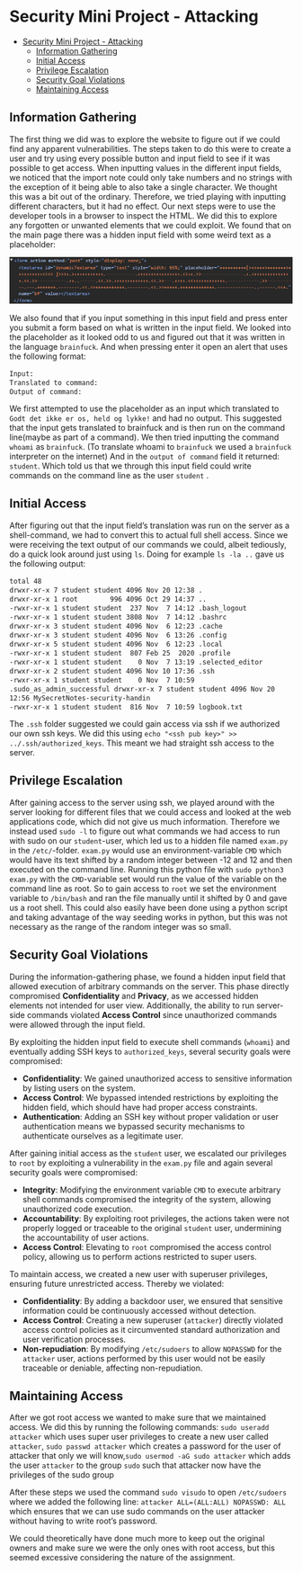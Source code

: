 # Security Mini Project - Attacking

- [Security Mini Project - Attacking](#security-mini-project---attacking)
  - [Information Gathering](#information-gathering)
  - [Initial Access](#initial-access)
  - [Privilege Escalation](#privilege-escalation)
  - [Security Goal Violations](#security-goal-violations)
  - [Maintaining Access](#maintaining-access)

## Information Gathering

The first thing we did was to explore the website to figure out if we could find any apparent vulnerabilities.
The steps taken to do this were to create a user and try using every possible button and input field to see if it was possible to get access.
When inputting values in the different input fields, we noticed that the import note could only take numbers and no strings with the exception of it being able to also take a single character. We thought this was a bit out of the ordinary. Therefore, we tried playing with inputting different characters, but it had no effect.
Our next steps were to use the developer tools in a browser to inspect the HTML. We did this to explore any forgotten or unwanted elements that we could exploit. 
We found that on the main page there was a hidden input field with some weird text as a placeholder:

![Image showing a weird input field that could be exploited.](images/Weird_input_field_that_was_hidden_but_looked_like_we_could_exploit.png)

We also found that if you input something in this input field and press enter you submit a form based on what is written in the input field.
We looked into the placeholder as it looked odd to us and figured out that it was written in the language `brainfuck`. And when pressing enter it open an alert that uses the following format:

```
Input:
Translated to command:
Output of command:
```

We first attempted to use the placeholder as an input which translated to `Godt det ikke er os, held og lykke!` and had no output. This suggested that the input gets translated to brainfuck and is then run on the command line(maybe as part of a command). We then tried inputting the command `whoami` as `brainfuck`. (To translate whoami to `brainfuck` we used a `brainfuck` interpreter on the internet) And in the `output of command` field it returned: `student`.
Which told us that we through this input field could write commands on the command line as the user `student` .

## Initial Access

After figuring out that the input field’s translation was run on the server as a shell-command, we had to convert this to actual full shell access. Since we were receiving the text output of our commands we could, albeit tediously, do a quick look around just using `ls`. Doing for example `ls -la ..` gave us the following output:
```
total 48 
drwxr-xr-x 7 student student 4096 Nov 20 12:38 . 
drwxr-xr-x 1 root        996 4096 Oct 29 14:37 .. 
-rwxr-xr-x 1 student student  237 Nov  7 14:12 .bash_logout 
-rwxr-xr-x 1 student student 3808 Nov  7 14:12 .bashrc 
drwxr-xr-x 3 student student 4096 Nov  6 12:23 .cache 
drwxr-xr-x 3 student student 4096 Nov  6 13:26 .config 
drwxr-xr-x 5 student student 4096 Nov  6 12:23 .local 
-rwxr-xr-x 1 student student  807 Feb 25  2020 .profile 
-rwxr-xr-x 1 student student    0 Nov  7 13:19 .selected_editor 
drwxr-xr-x 2 student student 4096 Nov 10 17:36 .ssh 
-rwxr-xr-x 1 student student    0 Nov  7 10:59 .sudo_as_admin_successful drwxr-xr-x 7 student student 4096 Nov 20 12:56 MySecretNotes-security-handin 
-rwxr-xr-x 1 student student  816 Nov  7 10:59 logbook.txt 
```

The `.ssh` folder suggested we could gain access via ssh if we authorized our own ssh keys. We did this using `echo "<ssh pub key>" >> ../.ssh/authorized_keys`. This meant we had straight ssh access to the server.

## Privilege Escalation

After gaining access to the server using ssh, we played around with the server looking for different files that we could access and looked at the web applications code, which did not give us much information. Therefore we instead used `sudo -l` to figure out what commands we had access to run with sudo on our `student`-user, which led us to a hidden file named `exam.py` in the `/etc/`-folder. `exam.py` would use an environment-variable `CMD` which would have its text shifted by a random integer between -12 and 12 and then executed on the command line. Running this python file with `sudo python3 exam.py` with the `CMD`-variable set would run the value of the variable on the command line as root. So to gain access to `root` we set the environment variable to `/bin/bash` and ran the file manually until it shifted by 0 and gave us a root shell. This could also easily have been done using a python script and taking advantage of the way seeding works in python, but this was not necessary as the range of the random integer was so small. 

## Security Goal Violations

During the information-gathering phase, we found a hidden input field that allowed execution of arbitrary commands on the server. This phase directly compromised **Confidentiality** and **Privacy**, as we accessed hidden elements not intended for user view. Additionally, the ability to run server-side commands violated **Access Control** since unauthorized commands were allowed through the input field.

By exploiting the hidden input field to execute shell commands (`whoami`) and eventually adding SSH keys to `authorized_keys`, several security goals were compromised:
- **Confidentiality**: We gained unauthorized access to sensitive information by listing users on the system.
- **Access Control**: We bypassed intended restrictions by exploiting the hidden field, which should have had proper access constraints.
- **Authentication**: Adding an SSH key without proper validation or user authentication means we bypassed security mechanisms to authenticate ourselves as a legitimate user.

After gaining initial access as the `student` user, we escalated our privileges to `root` by exploiting a vulnerability in the `exam.py` file and again several security goals were compromised:
- **Integrity**: Modifying the environment variable `CMD` to execute arbitrary shell commands compromised the integrity of the system, allowing unauthorized code execution.
- **Accountability**: By exploiting root privileges, the actions taken were not properly logged or traceable to the original `student` user, undermining the accountability of user actions.
- **Access Control**: Elevating to `root` compromised the access control policy, allowing us to perform actions restricted to super users.

To maintain access, we created a new user with superuser privileges, ensuring future unrestricted access. Thereby we violated:
- **Confidentiality**: By adding a backdoor user, we ensured that sensitive information could be continuously accessed without detection.
- **Access Control**: Creating a new superuser (`attacker`) directly violated access control policies as it circumvented standard authorization and user verification processes.
- **Non-repudiation**: By modifying `/etc/sudoers` to allow `NOPASSWD` for the `attacker` user, actions performed by this user would not be easily traceable or deniable, affecting non-repudiation.


## Maintaining Access

After we got root access we wanted to make sure that we maintained access. We did this by running the following commands: `sudo useradd attacker` which uses super user privileges to create a new user called `attacker`, `sudo passwd attacker` which creates a password for the user of attacker that only we will know,`sudo usermod -aG sudo attacker` which adds the user `attacker` to the group `sudo` such that attacker now have the privileges of the sudo group

After these steps we used the command
`sudo visudo`
to open `/etc/sudoers` where we added the following line:
`attacker ALL=(ALL:ALL) NOPASSWD: ALL`
which ensures that we can use sudo commands on the user attacker without having to write root’s password.

We could theoretically have done much more to keep out the original owners and make sure we were the only ones with root access, but this seemed excessive considering the nature of the assignment.
